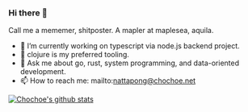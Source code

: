 ### Hi there 👋

Call me a mememer, shitposter.
A mapler at maplesea, aquila.

- 🔭 I’m currently working on typescript via node.js backend project.
- 🌱 clojure is my preferred tooling.
- 💬 Ask me about go, rust, system programming, and data-oriented development.
- 📫 How to reach me: mailto:nattapong@chochoe.net


[![Chochoe's github stats](https://github-readme-stats.vercel.app/api?username=choestelus)](https://github.com/choestelus)

